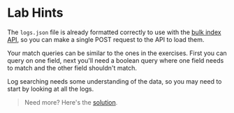 # Lab Hints

The `logs.json` file is already formatted correctly to use with the [bulk index API](https://www.elastic.co/guide/en/elasticsearch/reference/current/docs-bulk.html), so you can make a single POST request to the API to load them. 

Your match queries can be similar to the ones in the exercises. First you can query on one field, next you'll need a boolean query where one field needs to match and the other field shouldn't match.

Log searching needs some understanding of the data, so you may need to start by looking at all the logs.

> Need more? Here's the [solution](solution.md).